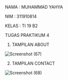 NAMA  : MUHAMMAD YAHYA

NIM   : 311910814

KELAS : TI 19 B2 

TUGAS PRAKTIKUM 4

1. TAMPILAN ABOUT

![Screenshot (67)](https://user-images.githubusercontent.com/81598272/115324257-c9b17400-a1b3-11eb-9e16-199909b38764.png)



2. TAMPILAN CONTACT

![Screenshot (68)](https://user-images.githubusercontent.com/81598272/115324349-ecdc2380-a1b3-11eb-9003-5ec93b3dcb14.png)
